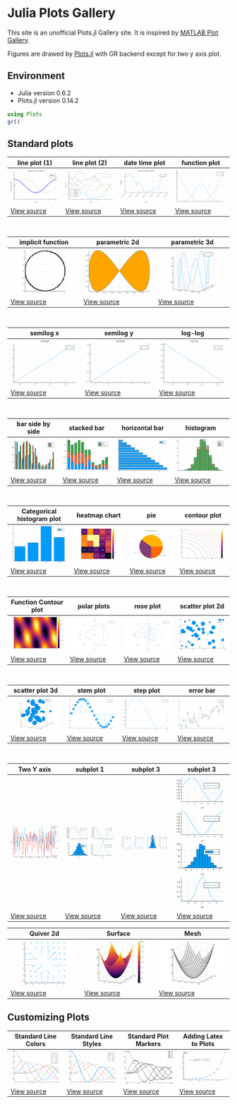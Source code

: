 # Julia Plots Gallery

This site is an unofficial Plots.jl Gallery site. It is inspired by [MATLAB Plot Gallery](https://jp.mathworks.com/products/matlab/plot-gallery.html).

Figures are drawed by [Plots.jl](https://github.com/JuliaPlots/Plots.jl) with GR backend except for two y axis plot.

## Environment
- Julia version 0.6.2
- Plots.jl version 0.14.2

```julia
using Plots
gr()
```

## Standard plots

|line plot (1)| line plot (2)| date time plot | function plot|
| ---- | ---- | ---- | ---- |
| ![s_line_plot1.png](src/figures/s_line_plot1.png) | ![s_line_plot2.png](src/figures/s_line_plot2.png) | ![s_datetime_plot1.png](src/figures/s_datetime_plot1.png) | ![s_function1.png](src/figures/s_function1.png) |
|[View source](src/line_plot1.md)|[View source](src/line_plot2.md)|[View source](src/datetime_plot1.md)|[View source](src/function1.md)|

<br>

|implicit function | parametric 2d | parametric 3d | 
| ---- | ---- | ---- |
| ![s_implicit.png](src/figures/s_implicit.png) | ![s_parametric2d.png](src/figures/s_parametric2d.png) | ![s_parametric3d.png](src/figures/s_parametric3d.png) | 
|[View source](src/implicit.md)|[View source](src/parametric2d.md)|[View source](src/parametric3d.md)|

<br>

| semilog x | semilog y | log-log | 
| ---- | ---- | ---- |
| ![s_semilogx.png](src/figures/s_semilogx.png) | ![s_semilogy.png](src/figures/s_semilogy.png) | ![s_loglog.png](src/figures/s_loglog.png) | 
|[View source](src/semilogx.md)| [View source](src/semilogy.md)| [View source](src/loglog.md)|

<br>

| bar side by side | stacked bar | horizontal bar| histogram |
|----|----|----|----|
| ![s_bardodge.png](src/figures/s_bardodge.png) | ![s_barstacked.png](src/figures/s_barstacked.png) | ![s_barhorizontal.png](src/figures/s_barhorizontal.png)|![histogram.png](src/figures/s_histogram.png) |
| [View source](src/bardodge.md)|[View source](src/barstacked.md)| [View source](src/barhorizontal.md)| [View source](src/histogram.md) |

<br>

| Categorical histogram plot | heatmap chart | pie | contour plot |
|----|----|----|----|
| ![categorical_histogram.png](src/figures/categorical_histogram.png) | ![heatmapchart.png](src/figures/heatmapchart.png) | ![pie.png](src/figures/pie.png) | ![contour.png](src/figures/contour.png) |
| [View source](src/Categoricalhistogramplot.md) | [View source](src/heatmapchart.md) | [View source](src/pie.md) | [View source](src/contourplot.md) |

<br>

| Function Contour plot | polar plots | rose plot | scatter plot 2d |
|----|----|----|----|
| ![fncontour.png](src/figures/fncontour.png) | ![polar.png](src/figures/polar.png) | ![rose.png](src/figures/rose.png) | ![scatter2d.png](src/figures/scatter2d.png) |
| [View source](src/rncontour.md) | [View source](src/polar.md) | [View source](src/rose.md) | [View source](src/scatter2d.md) |

<br>

| scatter plot 3d | stem plot | step plot | error bar |
|----|----|----|----|
| ![scatter3d.png](src/figures/scatter3d.png) | ![stem.png](src/figures/stem.png) | ![step.png](src/figures/step.png) | ![errorbar.png](src/figures/errorbar.png) |
| [View source](src/scatter3d.md) | [View source](src/stem.md) | [View source](src/step.md) | [View source](src/errorbar.md) |

<br>

| Two Y axis | subplot 1 | subplot 3 | subplot 3 |
|----|----|----|----|
| ![twoyaxis.png](src/figures/s_twoyaxis.png) | ![subplot1.png](src/figures/s_subplot1.png) | ![subplot2.png](src/figures/s_subplot2.png) | ![subplot3.png](src/figures/s_subplot3.png) |
| [View source](src/twoyaxis.md) | [View source](src/subplot1.md) | [View source](src/subplot2.md) | [View source](src/subplot3.md) |


| Quiver 2d | Surface | Mesh |
|----|----|----|
| ![quiver2d.png](src/figures/s_quiver2d.png) | ![surface.png](src/figures/s_surface.png) | ![mesh.png](src/figures/s_mesh.png) |
| [View source](src/quiver2d.md) | [View source](src/surface.md) | [View source](src/mesh.md) | 



## Customizing Plots

| Standard Line Colors | Standard Line Styles | Standard Plot Markers | Adding Latex to Plots |
|----|----|----|----|
| ![colorplot.png](src/figures/s_colorplot.png) | ![linestyle.png](src/figures/s_linestyle.png) | ![markertypes.png](src/figures/s_markertypes.png) | ![latex.png](src/figures/s_latex.png) |
| [View source](src/colorplot.md) | [View source](src/linestyle.md) | [View source](src/markertypes.md) | [View source](src/latex.md) |

